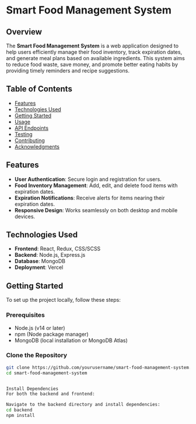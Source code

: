 # Smart Food Management System

## Overview

The **Smart Food Management System** is a web application designed to help users efficiently manage their food inventory, track expiration dates, and generate meal plans based on available ingredients. This system aims to reduce food waste, save money, and promote better eating habits by providing timely reminders and recipe suggestions.

## Table of Contents

- [Features](#features)
- [Technologies Used](#technologies-used)
- [Getting Started](#getting-started)
- [Usage](#usage)
- [API Endpoints](#api-endpoints)
- [Testing](#testing)
- [Contributing](#contributing)
- [Acknowledgments](#acknowledgments)

## Features

- **User Authentication**: Secure login and registration for users.
- **Food Inventory Management**: Add, edit, and delete food items with expiration dates.
- **Expiration Notifications**: Receive alerts for items nearing their expiration dates.
- **Responsive Design**: Works seamlessly on both desktop and mobile devices.

## Technologies Used

- **Frontend**: React, Redux, CSS/SCSS
- **Backend**: Node.js, Express.js
- **Database**: MongoDB
- **Deployment**: Vercel

## Getting Started

To set up the project locally, follow these steps:

### Prerequisites

- Node.js (v14 or later)
- npm (Node package manager)
- MongoDB (local installation or MongoDB Atlas)

### Clone the Repository

```bash
git clone https://github.com/yourusername/smart-food-management-system.git
cd smart-food-management-system


Install Dependencies
For both the backend and frontend:

Navigate to the backend directory and install dependencies:
cd backend
npm install


